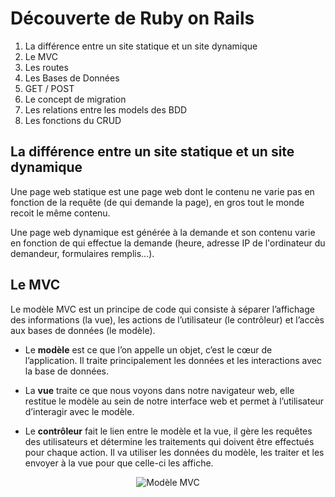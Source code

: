 # Découverte de Ruby on Rails

1. La différence entre un site statique et un site dynamique
2. Le MVC
3. Les routes
4. Les Bases de Données
5. GET / POST
6. Le concept de migration
7. Les relations entre les models des BDD
8. Les fonctions du CRUD

## La différence entre un site statique et un site dynamique
Une page web statique est une page web dont le contenu ne varie pas en fonction de la requête (de qui demande la page), en gros tout le monde recoit le même contenu.

Une page web dynamique est générée à la demande et son contenu varie en fonction de qui effectue la demande (heure, adresse IP de l'ordinateur du demandeur, formulaires remplis...).

## Le MVC
Le modèle MVC est un principe de code qui consiste à séparer l’affichage des informations (la vue), les actions de l’utilisateur (le contrôleur) et l’accès aux bases de données (le modèle).

+ Le **modèle** est ce que l’on appelle un objet, c’est le cœur de l’application. Il traite principalement les données et les interactions avec la base de données.

+ La **vue** traite ce que nous voyons dans notre navigateur web, elle restitue le modèle au sein de notre interface web et permet à l’utilisateur d’interagir avec le modèle.

+ Le **contrôleur** fait le lien entre le modèle et la vue, il gère les requêtes des utilisateurs et détermine les traitements qui doivent être effectués pour chaque action. Il va utiliser les données du modèle, les traiter et les envoyer à la vue pour que celle-ci les affiche.

<p align="center">

<img src="http://french.railstutorial.org/images/figures/mvc_detailed-full.png" alt="Modèle MVC" target="_blank">

</p>

